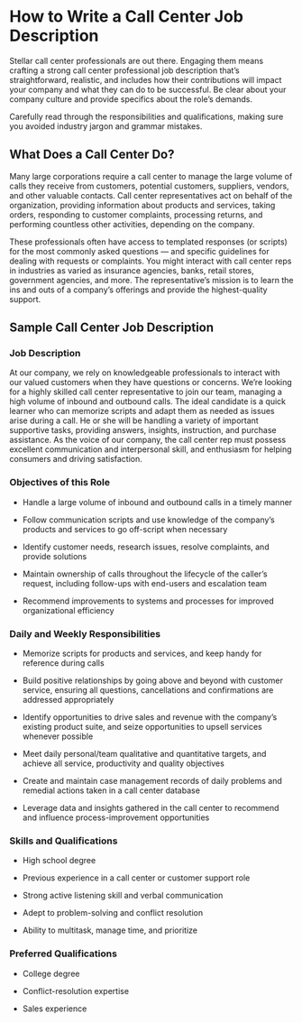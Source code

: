 # How to Write a Call Center Job Description

Stellar call center professionals are out there. Engaging them means crafting a strong call center professional job description that’s straightforward, realistic, and includes how their contributions will impact your company and what they can do to be successful. Be clear about your company culture and provide specifics about the role’s demands.

Carefully read through the responsibilities and qualifications, making sure you avoided industry jargon and grammar mistakes.

## What Does a Call Center Do?

Many large corporations require a call center to manage the large volume of calls they receive from customers, potential customers, suppliers, vendors, and other valuable contacts. Call center representatives act on behalf of the organization, providing information about products and services, taking orders, responding to customer complaints, processing returns, and performing countless other activities, depending on the company.

These professionals often have access to templated responses (or scripts) for the most commonly asked questions — and specific guidelines for dealing with requests or complaints. You might interact with call center reps in industries as varied as insurance agencies, banks, retail stores, government agencies, and more. The representative’s mission is to learn the ins and outs of a company’s offerings and provide the highest-quality support.
## Sample Call Center Job Description

### Job Description

At our company, we rely on knowledgeable professionals to interact with our valued customers when they have questions or concerns. We’re looking for a highly skilled call center representative to join our team, managing a high volume of inbound and outbound calls. The ideal candidate is a quick learner who can memorize scripts and adapt them as needed as issues arise during a call. He or she will be handling a variety of important supportive tasks, providing answers, insights, instruction, and purchase assistance. As the voice of our company, the call center rep must possess excellent communication and interpersonal skill, and enthusiasm for helping consumers and driving satisfaction.

### Objectives of this Role

* Handle a large volume of inbound and outbound calls in a timely manner

* Follow communication scripts and use knowledge of the company’s products and services to go off-script when necessary

* Identify customer needs, research issues, resolve complaints, and provide solutions

* Maintain ownership of calls throughout the lifecycle of the caller’s request, including follow-ups with end-users and escalation team

* Recommend improvements to systems and processes for improved organizational efficiency

### Daily and Weekly Responsibilities

* Memorize scripts for products and services, and keep handy for reference during calls

* Build positive relationships by going above and beyond with customer service, ensuring all questions, cancellations and confirmations are addressed appropriately

* Identify opportunities to drive sales and revenue with the company’s existing product suite, and seize opportunities to upsell services whenever possible

* Meet daily personal/team qualitative and quantitative targets, and achieve all service, productivity and quality objectives

* Create and maintain case management records of daily problems and remedial actions taken in a call center database

* Leverage data and insights gathered in the call center to recommend and influence process-improvement opportunities

### Skills and Qualifications

* High school degree

* Previous experience in a call center or customer support role

* Strong active listening skill and verbal communication

* Adept to problem-solving and conflict resolution

* Ability to multitask, manage time, and prioritize

### Preferred Qualifications

* College degree

* Conflict-resolution expertise

* Sales experience

